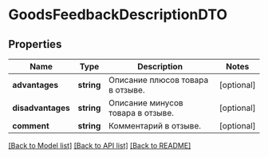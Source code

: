 # GoodsFeedbackDescriptionDTO

## Properties
Name | Type | Description | Notes
------------ | ------------- | ------------- | -------------
**advantages** | **string** | Описание плюсов товара в отзыве. | [optional] 
**disadvantages** | **string** | Описание минусов товара в отзыве. | [optional] 
**comment** | **string** | Комментарий в отзыве. | [optional] 

[[Back to Model list]](../README.md#documentation-for-models) [[Back to API list]](../README.md#documentation-for-api-endpoints) [[Back to README]](../README.md)



